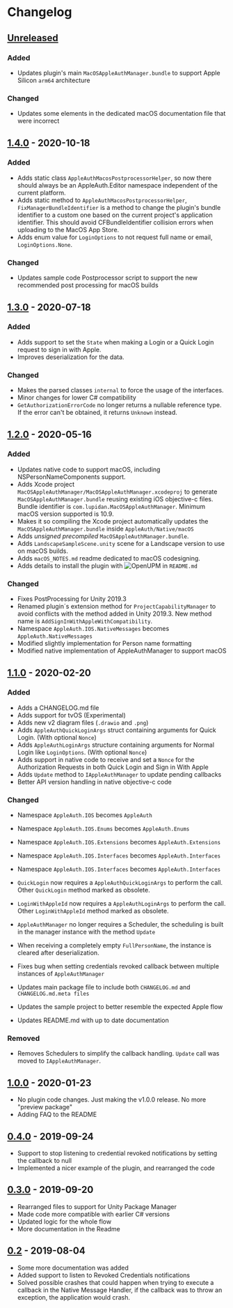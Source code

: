 # Changelog

## [Unreleased]
### Added
- Updates plugin's main `MacOSAppleAuthManager.bundle` to support Apple Silicon `arm64` architecture

### Changed
- Updates some elements in the dedicated macOS documentation file that were incorrect

## [1.4.0] - 2020-10-18
### Added
- Adds static class `AppleAuthMacosPostprocessorHelper`, so now there should always be an AppleAuth.Editor namespace independent of the current platform.
- Adds static method to `AppleAuthMacosPostprocessorHelper`, `FixManagerBundleIdentifier` is a method to change the plugin's bundle identifier to a custom one based on the current project's application identifier. This should avoid CFBundleIdentifier collision errors when uploading to the MacOS App Store.
- Adds enum value for `LoginOptions` to not request full name or email, `LoginOptions.None`.

### Changed
- Updates sample code Postprocessor script to support the new recommended post processing for macOS builds

## [1.3.0] - 2020-07-18
### Added
- Adds support to set the `State` when making a Login or a Quick Login request to sign in with Apple. 
- Improves deserialization for the data.

### Changed
- Makes the parsed classes `internal` to force the usage of the interfaces.
- Minor changes for lower C# compatibility
- `GetAuthorizationErrorCode` no longer returns a nullable reference type. If the error can't be obtained, it returns `Unknown` instead.

## [1.2.0] - 2020-05-16
### Added
- Updates native code to support macOS, including NSPersonNameComponents support.
- Adds Xcode project `MacOSAppleAuthManager/MacOSAppleAuthManager.xcodeproj` to generate `MacOSAppleAuthManager.bundle` reusing existing iOS objective-c files. Bundle identifier is `com.lupidan.MacOSAppleAuthManager`. Minimum macOS version supported is 10.9.
- Makes it so compiling the Xcode project automatically updates the `MacOSAppleAuthManager.bundle` inside `AppleAuth/Native/macOS`
- Adds *unsigned precompiled* `MacOSAppleAuthManager.bundle`.
- Adds `LandscapeSampleScene.unity` scene for a Landscape version to use on macOS builds.
- Adds `macOS_NOTES.md` readme dedicated to macOS codesigning.
- Adds details to install the plugin with ![OpenUPM](https://openupm.com/) in `README.md`

### Changed
- Fixes PostProcessing for Unity 2019.3
- Renamed plugin´s extension method for `ProjectCapabilityManager` to avoid conflicts with the method added in Unity 2019.3. New method name is `AddSignInWithAppleWithCompatibility`.
- Namespace `AppleAuth.IOS.NativeMessages` becomes `AppleAuth.NativeMessages`
- Modified slightly implementation for Person name formatting
- Modified native implementation of AppleAuthManager to support macOS

## [1.1.0] - 2020-02-20
### Added
- Adds a CHANGELOG.md file
- Adds support for tvOS (Experimental)
- Adds new v2 diagram files (`.drawio` and `.png`)
- Adds `AppleAuthQuickLoginArgs` struct containing arguments for Quick Login. (With optional `Nonce`)
- Adds `AppleAuthLoginArgs` structure containing arguments for Normal Login like `LoginOptions`. (With optional `Nonce`)
- Adds support in native code to receive and set a `Nonce` for the Authorization Requests in both Quick Login and Sign in With Apple
- Adds `Update` method to `IAppleAuthManager` to update pending callbacks
- Better API version handling in native objective-c code

### Changed
- Namespace `AppleAuth.IOS` becomes `AppleAuth`
- Namespace `AppleAuth.IOS.Enums` becomes `AppleAuth.Enums`
- Namespace `AppleAuth.IOS.Extensions` becomes `AppleAuth.Extensions`
- Namespace `AppleAuth.IOS.Interfaces` becomes `AppleAuth.Interfaces`
- Namespace `AppleAuth.IOS.Interfaces` becomes `AppleAuth.Interfaces`

- `QuickLogin` now requires a `AppleAuthQuickLoginArgs` to perform the call. Other `QuickLogin` method marked as obsolete.
- `LoginWithAppleId` now requires a `AppleAuthLoginArgs` to perform the call. Other `LoginWithAppleId` method marked as obsolete.
- `AppleAuthManager` no longer requires a Scheduler, the scheduling is built in the manager instance with the method `Update`
- When receiving a completely empty `FullPersonName`, the instance is cleared after deserialization.
- Fixes bug when setting credentials revoked callback between multiple instances of  `AppleAuthManager`

- Updates main package file to include both `CHANGELOG.md` and `CHANGELOG.md.meta files`
- Updates the sample project to better resemble the expected Apple flow
- Updates README.md with up to date documentation

### Removed
- Removes Schedulers to simplify the callback handling. `Update` call was moved to `IAppleAuthManager`.

## [1.0.0] - 2020-01-23
- No plugin code changes. Just making the v1.0.0 release. No more "preview package"
- Adding FAQ to the README

## [0.4.0] - 2019-09-24
- Support to stop listening to credential revoked notifications by setting the callback to null
- Implemented a nicer example of the plugin, and rearranged the code

## [0.3.0] - 2019-09-20
- Rearranged files to support for Unity Package Manager
- Made code more compatible with earlier C# versions
- Updated logic for the whole flow
- More documentation in the Readme

## [0.2] - 2019-08-04
- Some more documentation was added
- Added support to listen to Revoked Credentials notifications
- Solved possible crashes that could happen when trying to execute a callback in the Native Message Handler, if the callback was to throw an exception, the application would crash.

[Unreleased]: https://github.com/lupidan/apple-signin-unity/compare/v1.4.0...HEAD
[1.4.0]: https://github.com/lupidan/apple-signin-unity/compare/v1.3.0...v1.4.0
[1.3.0]: https://github.com/lupidan/apple-signin-unity/compare/v1.2.0...v1.3.0
[1.2.0]: https://github.com/lupidan/apple-signin-unity/compare/v1.1.0...v1.2.0
[1.1.0]: https://github.com/lupidan/apple-signin-unity/compare/v1.0.0...v1.1.0
[1.0.0]: https://github.com/lupidan/apple-signin-unity/compare/v0.4.0...v1.0.0
[0.4.0]: https://github.com/lupidan/apple-signin-unity/compare/0.3.0...v0.4.0
[0.3.0]: https://github.com/lupidan/apple-signin-unity/compare/0.2...0.3.0
[0.2]: https://github.com/lupidan/apple-signin-unity/releases/tag/0.2
